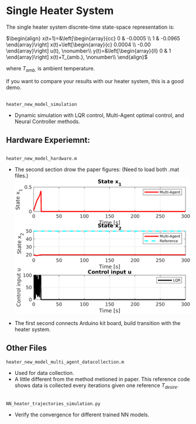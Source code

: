 # Single Heater System

The single heater system discrete-time state-space representation is:

$\begin{align}
x(t+1)=&\left[\begin{array}{cc}
0 & -0.0005 \\
1 & -0.0965 
\end{array}\right] x(t)+\left[\begin{array}{c}
0.0004 \\
-0.00
\end{array}\right] u(t), \nonumber\\
y(t)=&\left[\begin{array}{ll}
0 & 1
\end{array}\right] x(t)+T_{amb.}, \nonumber\\
\end{align}$

where $T_{amb.}$ is ambient temperature.

If you want to compare your results with our heater system, this is a good demo.
## 
    heater_new_model_simulation

* Dynamic simulation with LQR control, Multi-Agent optimal control, and Neural Controller methods.

## Hardware Experiemnt:
## 

    heater_new_model_hardware.m

* The second section drow the paper figures:
(Need to load both .mat files.)
![Alt text](heater_res.png )

* The first second connects Arduino kit board, build transition with the heater system.


## Other Files
    heater_new_model_multi_agent_datacollection.m

* Used for data collection. 
* A little different from the method metioned in paper. This reference code shows data is collected every iterations given one reference $T_{desire}$.
##
    NN_heater_trajectories_simulation.py

* Verify the convergence for different trained NN models.
